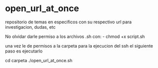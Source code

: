 # open_url_at_once

repositorio de temas en especificos con su respectivo url para investigacion, dudas, etc 

No olvidar darle permiso a los archivos .sh con:
	- chmod +x script.sh



una vez le de permisos a la carpeta para la ejecucion del ssh el siguiente paso es ejecutarlo 

cd carpeta
./open_url_at_once.sh 
